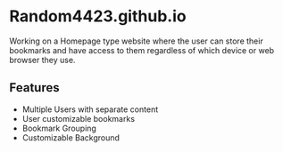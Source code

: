 # Random4423.github.io

Working on a Homepage type website where the user can store their bookmarks and have access to them regardless of which device or web browser they use. 

## Features
* Multiple Users with separate content
* User customizable bookmarks
* Bookmark Grouping
* Customizable Background

